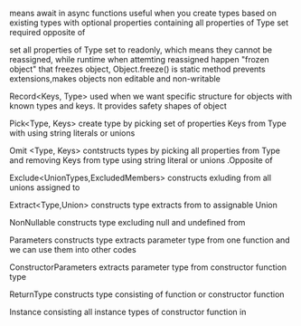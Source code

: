 <Awaited> means await in async functions
<Partial> useful when you create types based on existing types with optional properties
<Required> containing all properties of Type set required opposite of <Partial>

<ReadOnly> set all properties of Type set to readonly, which means they cannot be reassigned, while runtime when attemting reassigned happen "frozen object" that freezes object, Object.freeze() is static method prevents extensions,makes objects non editable and non-writable

Record<Keys, Type> used when we want specific structure for objects with known types and keys. It provides safety shapes of object 

Pick<Type, Keys> create type by picking set of properties Keys from Type with using string literals or unions

Omit <Type, Keys>  contstructs types by picking all properties from Type and removing Keys from type using string literal or unions .Opposite of <Pick>

Exclude<UnionTypes,ExcludedMembers> constructs exluding from <UnionTypes> all unions assigned to  <ExcludedMembers>

Extract<Type,Union> constructs type extracts from <Type > to assignable Union

NonNullable<Type> constructs type excluding null and undefined from <Type>

Parameters<Type> constructs type extracts parameter type from one function and  we can use them into other codes

ConstructorParameters<Type> extracts parameter type from constructor function type

ReturnType<Type> constructs type consisting of function <Type> or constructor function<Type>

Instance<Type> consisting all instance types of constructor function in <Type>